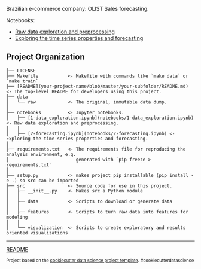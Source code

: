Brazilian e-commerce company: OLIST
Sales forecasting.

Notebooks:
* [Raw data exploration and preprocessing](notebooks/1-data_exploration.ipynb) 
* [Exploring the time series properties and forecasting](notebooks/2-forecasting.ipynb)

Project Organization
------------
    ├── LICENSE
    ├── Makefile           <- Makefile with commands like `make data` or `make train`
    ├── [README](your-project-name/blob/master/your-subfolder/README.md)          <- The top-level README for developers using this project.
    ├── data
    │   └── raw            <- The original, immutable data dump.
    │
    ├── notebooks          <- Jupyter notebooks. 
    │   ├── [1-data_exploration.ipynb](notebooks/1-data_exploration.ipynb) <- Raw data exploration and preprocessing.
    │   │   
    │   ├── [2-forecasting.ipynb](notebooks/2-forecasting.ipynb) <- Exploring the time series properties and forecasting.
    │
    ├── requirements.txt   <- The requirements file for reproducing the analysis environment, e.g.
    │                         generated with `pip freeze > requirements.txt`
    │
    ├── setup.py           <- makes project pip installable (pip install -e .) so src can be imported
    ├── src                <- Source code for use in this project.
    │   ├── __init__.py    <- Makes src a Python module
    │   │
    │   ├── data           <- Scripts to download or generate data
    │   │
    │   ├── features       <- Scripts to turn raw data into features for modeling
    │   │
    │   └── visualization  <- Scripts to create exploratory and results oriented visualizations

--------

[README](your-project-name/blob/master/your-subfolder/README.md)

<p><small>Project based on the <a target="_blank" href="https://drivendata.github.io/cookiecutter-data-science/">cookiecutter data science project template</a>. #cookiecutterdatascience</small></p>
